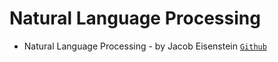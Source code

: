 # Natural Language Processing

- Natural Language Processing - by Jacob Eisenstein [`Github`](https://github.com/jacobeisenstein/gt-nlp-class/blob/master/notes/eisenstein-nlp-notes-june-1.pdf)